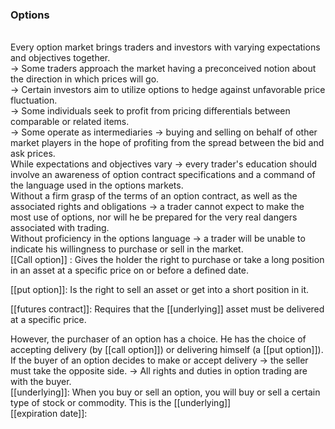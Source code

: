 ### Options
<br>
Every option market brings traders and investors with varying expectations and objectives together.
<br>
-> Some traders approach the market having a preconceived notion about the direction in which prices will go.
<br>
-> Certain investors aim to utilize options to hedge against unfavorable price fluctuation.
<br>
-> Some individuals seek to profit from pricing differentials between comparable or related items.
<br>
-> Some operate as intermediaries
			-> buying and selling on behalf of other market players in the hope of profiting from the spread between the bid and ask prices.

<br>
While expectations and objectives vary
	-> every trader's education should involve an awareness of option contract specifications and a command of the language used in the options markets.
<br>
Without a firm grasp of the terms of an option contract, as well as the associated rights and obligations
	-> a trader cannot expect to make the most use of options, nor will he be prepared for the very real dangers associated with trading.
<br>
Without proficiency in the options language
	-> a trader will be unable to indicate his willingness to purchase or sell in the market.
<br>
[[Call option]] : Gives the holder the right to purchase or take a long position in an asset at a specific price on or before a defined date.

[[put option]]: Is the right to sell an asset or get into a short position in it.

[[futures contract]]: Requires that the [[underlying]] asset must be delivered at a specific price.

However, the purchaser of an option has a choice.
He has the choice of accepting delivery (by [[call option]]) or delivering himself (a [[put option]]). 
<br>
If the buyer of an option decides to make or accept delivery
	-> the seller must take the opposite side.
	-> All rights and duties in option trading are with the buyer.
<br>
[[underlying]]: When you buy or sell an option, you will buy or sell a certain type of stock or commodity. This is the [[underlying]]
<br>
[[expiration date]]:
